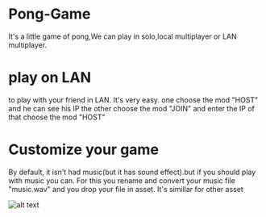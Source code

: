 # Pong-Game
It's a little game of pong,We can play in solo,local multiplayer or LAN multiplayer.

# play on LAN
to play with your friend in LAN.
It's very easy.
one choose the mod "HOST" and he can see his IP the other choose the mod "JOIN" and enter the IP of that choose the mod "HOST"

# Customize your game
By default, it isn't had music(but it has sound effect).but if you should play with music you can.
For this you rename and convert your music file "music.wav" and you drop your file in asset.
It's simillar for other asset

![alt text](https://github.com/electrotechtest/transphere/blob/main/game.PNG?raw=true)

